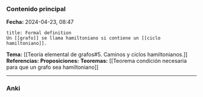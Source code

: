 ### Contenido principal

**Fecha:** 2024-04-23, 08:47

```ad-formal
title: Formal definition
Un [[grafo]] se llama hamiltoniano si contiene un [[ciclo hamiltoniano]].
```

**Tema:** [[Teoría elemental de grafos#5. Caminos y ciclos hamiltonianos.]]
**Referencias:**
**Proposiciones:**
**Teoremas:** [[Teorema condición necesaria para que un grafo sea hamiltoniano]]

---
### Anki
